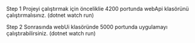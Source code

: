 Step 1
Projeyi çalıştırmak için önceliklie 4200 portunda webApi klasörünü çalıştırmalısınız. (dotnet watch run)

Step 2
Sonrasında webUi klasöründe 5000 portunda uygulamayı çalıştırabilirsiniz. (dotnet watch run)
